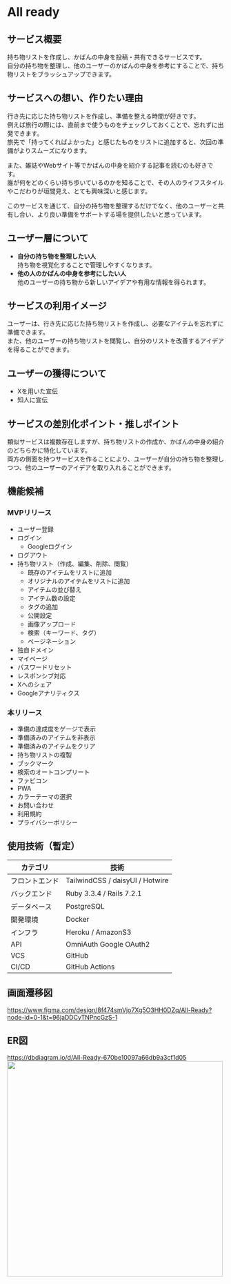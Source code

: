 # All ready

## サービス概要

持ち物リストを作成し、かばんの中身を投稿・共有できるサービスです。<br>
自分の持ち物を整理し、他のユーザーのかばんの中身を参考にすることで、持ち物リストをブラッシュアップできます。

## サービスへの想い、作りたい理由

行き先に応じた持ち物リストを作成し、準備を整える時間が好きです。<br>
例えば旅行の際には、直前まで使うものをチェックしておくことで、忘れずに出発できます。<br>
旅先で「持ってくればよかった」と感じたものをリストに追加すると、次回の準備がよりスムーズになります。

また、雑誌やWebサイト等でかばんの中身を紹介する記事を読むのも好きです。<br>
誰が何をどのくらい持ち歩いているのかを知ることで、その人のライフスタイルやこだわりが垣間見え、とても興味深いと感じます。<br>

このサービスを通じて、自分の持ち物を整理するだけでなく、他のユーザーと共有し合い、より良い準備をサポートする場を提供したいと思っています。

## ユーザー層について

- **自分の持ち物を整理したい人**<br>
持ち物を視覚化することで管理しやすくなります。
- **他の人のかばんの中身を参考にしたい人**<br>
他のユーザーの持ち物から新しいアイデアや有用な情報を得られます。

## サービスの利用イメージ

ユーザーは、行き先に応じた持ち物リストを作成し、必要なアイテムを忘れずに準備できます。<br>
また、他のユーザーの持ち物リストを閲覧し、自分のリストを改善するアイデアを得ることができます。

## ユーザーの獲得について

- Xを用いた宣伝
- 知人に宣伝

## サービスの差別化ポイント・推しポイント

類似サービスは複数存在しますが、持ち物リストの作成か、かばんの中身の紹介のどちらかに特化しています。<br>
両方の側面を持つサービスを作ることにより、ユーザーが自分の持ち物を整理しつつ、他のユーザーのアイデアを取り入れることができます。

## 機能候補

### MVPリリース

- ユーザー登録
- ログイン
    - Googleログイン
- ログアウト
- 持ち物リスト（作成、編集、削除、閲覧）
    - 既存のアイテムをリストに追加
    - オリジナルのアイテムをリストに追加
    - アイテムの並び替え
    - アイテム数の設定
    - タグの追加
    - 公開設定
    - 画像アップロード
    - 検索（キーワード、タグ）
    - ページネーション
- 独自ドメイン
- マイページ
- パスワードリセット
- レスポンシブ対応
- Xへのシェア
- Googleアナリティクス

### 本リリース

- 準備の達成度をゲージで表示
- 準備済みのアイテムを非表示
- 準備済みのアイテムをクリア
- 持ち物リストの複製
- ブックマーク
- 検索のオートコンプリート
- ファビコン
- PWA
- カラーテーマの選択
- お問い合わせ
- 利用規約
- プライバシーポリシー

## 使用技術（暫定）

| カテゴリ | 技術 |
| --- | --- |
| フロントエンド | TailwindCSS / daisyUI / Hotwire
| バックエンド | Ruby 3.3.4 / Rails 7.2.1 |
| データベース | PostgreSQL |
| 開発環境 | Docker |
| インフラ | Heroku / AmazonS3 |
| API | OmniAuth Google OAuth2 |
| VCS | GitHub |
| CI/CD | GitHub Actions |

## 画面遷移図
https://www.figma.com/design/8f474smVjo7Xg5O3HH0DZq/All-Ready?node-id=0-1&t=96jaDDCyTNPncGzS-1

## ER図
https://dbdiagram.io/d/All-Ready-670be10097a66db9a3cf1d05
<img src="https://i.gyazo.com/058ae1f4bc62c7ac7582f2af260302ca.png" width="500px" />

